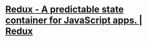 # [Redux - A predictable state container for JavaScript apps. | Redux](https://redux.js.org/ "Redux - A predictable state container for JavaScript apps. | Redux")
